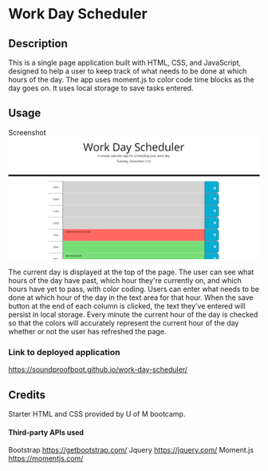 # Work Day Scheduler

## Description
This is a single page application built with HTML, CSS, and JavaScript, designed to help a user to keep track of what needs to be done at which hours of the day. The app uses moment.js to color code time blocks as the day goes on. It uses local storage to save tasks entered.

## Usage

Screenshot
![Screenshot of Work Day Scheduler](assets/images/work-day-scheduler-screenshot.png)

The current day is displayed at the top of the page. The user can see what hours of the day have past, which hour they're currently on, and which hours have yet to pass, with color coding. Users can enter what needs to be done at which hour of the day in the text area for that hour. When the save button at the end of each column is clicked, the text they've entered will persist in local storage. Every minute the current hour of the day is checked so that the colors will accurately represent the current hour of the day whether or not the user has refreshed the page.

### Link to deployed application
https://soundproofboot.github.io/work-day-scheduler/

## Credits
Starter HTML and CSS provided by U of M bootcamp.

#### Third-party APIs used
Bootstrap
https://getbootstrap.com/
Jquery
https://jquery.com/
Moment.js
https://momentjs.com/
